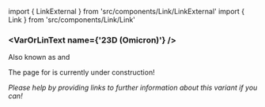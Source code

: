 import { LinkExternal } from 'src/components/Link/LinkExternal'
import { Link } from 'src/components/Link/Link'




<MdxContent filepath="clusters/VoCHeader.md" />

### <VarOrLinText name={'23D (Omicron)'} />
Also known as <VarOrLin name="23D (Omicron)" invert={true}/> and <Who name="Omicron" />

<MdxContent filepath="clusters/OmicronHeader.md" />

The page for <VarOrLin name="23D (Omicron)"/> is currently under construction!

_Please help by providing links to further information about this variant if you can!_




